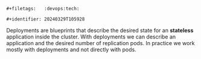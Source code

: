 ```{=org}
#+filetags:   :devops:tech:
```
```{=org}
#+identifier: 20240329T105928
```
Deployments are blueprints that describe the desired state for an **stateless** application inside the cluster. With deployments we can describe an application and the desired number of replication pods. In practice we work mostly with deployments and not directly with pods.
